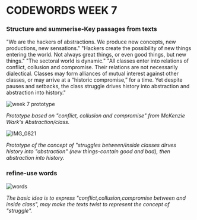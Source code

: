 # CODEWORDS WEEK 7

### Structure and summerise-Key passages from texts

"We are the hackers of abstractions. We produce new concepts, new productions, new sensations."
"Hackers create the possibility of new things entering the world. Not always great things, or even good things, but new things."
"The sectoral world is dynamic."
"All classes enter into relations of conflict, collusion and compromise. Their relations are not necessarily dialectical. Classes may form alliances of mutual interest against other classes, or may arrive at a “historic compromise,” for a time. Yet despite pauses and setbacks, the class struggle drives history into abstraction and abstraction into history."

![week 7 prototype](https://user-images.githubusercontent.com/68975607/92577252-07b0f600-f2bd-11ea-9b6c-c9e07cab4c53.gif)

*Prototype based on "conflict, collusion and compromise" from McKenzie Wark's Abstraction/class.*

![IMG_0821](https://user-images.githubusercontent.com/68975607/92666440-d75c6c80-f33b-11ea-9b96-64abd76e258b.jpg)

*Prototype of the concept of "struggles between/inside classes dirves history into "abstraction" (new things-contain good and bad), then abstraction into history.*

### refine-use words

![words](https://user-images.githubusercontent.com/68975607/92679853-29ad8580-f35c-11ea-9d46-4f3e66d171c9.gif)

*The basic idea is to express "conflict,collusion,compromise between and inside class", may make the texts twist to represent the concept of "struggle".*
